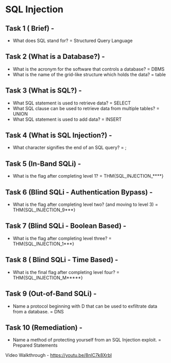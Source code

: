 # SQL Injection
## Task 1 ( Brief) - 
* What does SQL stand for?
 = Structured Query Language
## Task 2 (What is a Database?) - 
* What is the acronym for the software that controls a database?
 = DBMS
* What is the name of the grid-like structure which holds the data?
 = table
## Task 3 (What is SQL?) - 
* What SQL statement is used to retrieve data?
 = SELECT
* What SQL clause can be used to retrieve data from multiple tables?
 = UNION
* What SQL statement is used to add data?
 = INSERT
## Task 4 (What is SQL Injection?) - 
* What character signifies the end of an SQL query?
 = ;
## Task 5 (In-Band SQLi) - 
* What is the flag after completing level 1?
 = THM{SQL_INJECTION_****}
## Task 6 (Blind SQLi - Authentication Bypass) - 
* What is the flag after completing level two? (and moving to level 3)
 = THM{SQL_INJECTION_9***}
## Task 7 (Blind SQLi - Boolean Based) - 
* What is the flag after completing level three?
 = THM{SQL_INJECTION_1***}
## Task 8 ( Blind SQLi - Time Based) - 
* What is the final flag after completing level four?
 = THM{SQL_INJECTION_M*****}
## Task 9 (Out-of-Band SQLi) - 
* Name a protocol beginning with D that can be used to exfiltrate data from a database.
 = DNS
## Task 10 (Remediation) - 
* Name a method of protecting yourself from an SQL Injection exploit.
 = Prepared Statements

Video Walkthrough - https://youtu.be/8nlC7k8XrbI